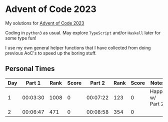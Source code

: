 # Advent of Code 2023

My solutions for [Advent of Code 2023](https://adventofcode.com/2023)

Coding in `python3` as usual. May explore `TypeScript` and/or `Haskell` later for some type fun!

I use my own general helper functions that I have collected from doing previous AoC's to speed up the boring stuff.

## Personal Times

| Day | Part 1   | Rank | Score | Part 2   | Rank | Score | Notes
| --- | -------- | ---- | ----- | -------- | ---- | ----- | ----
| 1   | 00:03:30 | 1008 | 0     | 00:07:22 | 123  | 0     | Happy w/ Part 2
| 2   | 00:06:47 | 471  | 0     | 00:08:58 | 354  | 0     | 
